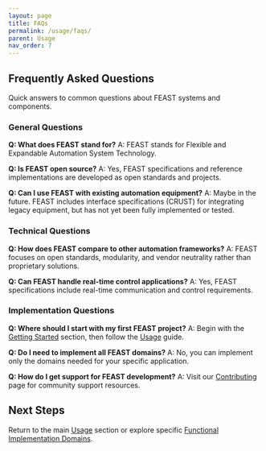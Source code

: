 ```yaml
---
layout: page
title: FAQs
permalink: /usage/faqs/
parent: Usage
nav_order: 7
---
```


## Frequently Asked Questions

Quick answers to common questions about FEAST systems and components.

### General Questions

**Q: What does FEAST stand for?**
A: FEAST stands for Flexible and Expandable Automation System Technology.

**Q: Is FEAST open source?**
A: Yes, FEAST specifications and reference implementations are developed as open standards and projects.

**Q: Can I use FEAST with existing automation equipment?**
A: Maybe in the future. FEAST includes interface specifications (CRUST) for integrating legacy equipment, but has not yet been fully implemented or tested.

### Technical Questions

**Q: How does FEAST compare to other automation frameworks?**
A: FEAST focuses on open standards, modularity, and vendor neutrality rather than proprietary solutions.

**Q: Can FEAST handle real-time control applications?**
A: Yes, FEAST specifications include real-time communication and control requirements.

### Implementation Questions

**Q: Where should I start with my first FEAST project?**
A: Begin with the [Getting Started](/getting-started/) section, then follow the [Usage](/usage/) guide.

**Q: Do I need to implement all FEAST domains?**
A: No, you can implement only the domains needed for your specific application.

**Q: How do I get support for FEAST development?**
A: Visit our [Contributing](/contributing/) page for community support resources.

## Next Steps

Return to the main [Usage](/usage/) section or explore specific [Functional Implementation Domains](/implementation-domains/).
